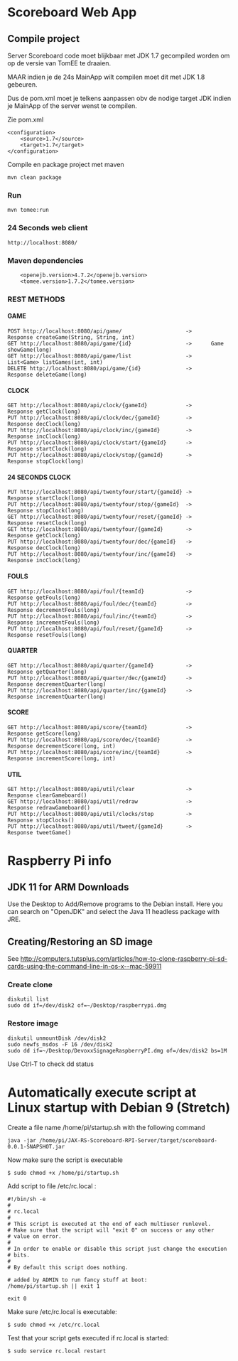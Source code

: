 # Scoreboard Web App

## Compile project

Server Scoreboard code moet blijkbaar met JDK 1.7 gecompiled worden om op de versie van TomEE te draaien.

MAAR indien je de 24s MainApp wilt compilen moet dit met JDK 1.8 gebeuren.

Dus de pom.xml moet je telkens aanpassen obv de nodige target JDK indien je MainApp of the server wenst te compilen.

Zie pom.xml

    <configuration>
        <source>1.7</source>
        <target>1.7</target>
    </configuration>

Compile en package project met maven

    mvn clean package

### Run

    mvn tomee:run

### 24 Seconds web client

    http://localhost:8080/

### Maven dependencies

        <openejb.version>4.7.2</openejb.version>
        <tomee.version>1.7.2</tomee.version>

### REST METHODS

#### GAME

    POST http://localhost:8080/api/game/                    ->      Response createGame(String, String, int)
    GET http://localhost:8080/api/game/{id}                 ->      Game showGame(long)
    GET http://localhost:8080/api/game/list                 ->      List<Game> listGames(int, int)
    DELETE http://localhost:8080/api/game/{id}              ->      Response deleteGame(long)

#### CLOCK
    
    GET http://localhost:8080/api/clock/{gameId}            ->      Response getClock(long)
    PUT http://localhost:8080/api/clock/dec/{gameId}        ->      Response decClock(long)
    PUT http://localhost:8080/api/clock/inc/{gameId}        ->      Response incClock(long)
    PUT http://localhost:8080/api/clock/start/{gameId}      ->      Response startClock(long)
    PUT http://localhost:8080/api/clock/stop/{gameId}       ->      Response stopClock(long)

#### 24 SECONDS CLOCK
    
    PUT http://localhost:8080/api/twentyfour/start/{gameId} ->      Response startClock(long)
    PUT http://localhost:8080/api/twentyfour/stop/{gameId}  ->      Response stopClock(long)
    GET http://localhost:8080/api/twentyfour/reset/{gameId} ->      Response resetClock(long)
    GET http://localhost:8080/api/twentyfour/{gameId}       ->      Response getClock(long)
    PUT http://localhost:8080/api/twentyfour/dec/{gameId}   ->      Response decClock(long)
    PUT http://localhost:8080/api/twentyfour/inc/{gameId}   ->      Response incClock(long)

#### FOULS

    GET http://localhost:8080/api/foul/{teamId}             ->      Response getFouls(long)
    PUT http://localhost:8080/api/foul/dec/{teamId}         ->      Response decrementFouls(long)
    PUT http://localhost:8080/api/foul/inc/{teamId}         ->      Response incrementFouls(long)
    PUT http://localhost:8080/api/foul/reset/{gameId}       ->      Response resetFouls(long)

#### QUARTER

    GET http://localhost:8080/api/quarter/{gameId}          ->      Response getQuarter(long)
    PUT http://localhost:8080/api/quarter/dec/{gameId}      ->      Response decrementQuarter(long)
    PUT http://localhost:8080/api/quarter/inc/{gameId}      ->      Response incrementQuarter(long)

#### SCORE

    GET http://localhost:8080/api/score/{teamId}            ->      Response getScore(long)
    PUT http://localhost:8080/api/score/dec/{teamId}        ->      Response decrementScore(long, int)
    PUT http://localhost:8080/api/score/inc/{teamId}        ->      Response incrementScore(long, int)

#### UTIL

    GET http://localhost:8080/api/util/clear                ->      Response clearGameboard()
    GET http://localhost:8080/api/util/redraw               ->      Response redrawGameboard()
    PUT http://localhost:8080/api/util/clocks/stop          ->      Response stopClocks()
    PUT http://localhost:8080/api/util/tweet/{gameId}       ->      Response tweetGame()

# Raspberry Pi info 

## JDK 11 for ARM Downloads

Use the Desktop to Add/Remove programs to the Debian install.  Here you can search on "OpenJDK" and select the 
Java 11 headless package with JRE. 

## Creating/Restoring an SD image  

See http://computers.tutsplus.com/articles/how-to-clone-raspberry-pi-sd-cards-using-the-command-line-in-os-x--mac-59911

### Create clone

    diskutil list
    sudo dd if=/dev/disk2 of=~/Desktop/raspberrypi.dmg

### Restore image

    diskutil unmountDisk /dev/disk2
    sudo newfs_msdos -F 16 /dev/disk2
    sudo dd if=~/Desktop/DevoxxSignageRaspberryPI.dmg of=/dev/disk2 bs=1M

Use Ctrl-T to check dd status


# Automatically execute script at Linux startup with Debian 9 (Stretch)

Create a file name /home/pi/startup.sh with the following command

    java -jar /home/pi/JAX-RS-Scoreboard-RPI-Server/target/scoreboard-0.0.1-SNAPSHOT.jar

Now make sure the script is executable

    $ sudo chmod +x /home/pi/startup.sh

Add script to file /etc/rc.local :

    #!/bin/sh -e
    #
    # rc.local
    #
    # This script is executed at the end of each multiuser runlevel.
    # Make sure that the script will "exit 0" on success or any other
    # value on error.
    #
    # In order to enable or disable this script just change the execution
    # bits.
    #
    # By default this script does nothing.
    
    # added by ADMIN to run fancy stuff at boot:
    /home/pi/startup.sh || exit 1
    
    exit 0

Make sure /etc/rc.local is executable:

    $ sudo chmod +x /etc/rc.local

Test that your script gets executed if rc.local is started:
    
    $ sudo service rc.local restart
